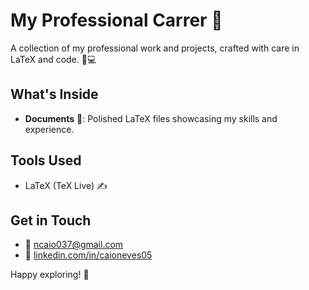 # My Professional Carrer 🌟

A collection of my professional work and projects, crafted with care in LaTeX and code. 📝💻

## What's Inside
- **Documents** 📜: Polished LaTeX files showcasing my skills and experience.

## Tools Used
- LaTeX (TeX Live) ✍️

## Get in Touch
- 📧 [ncaio037@gmail.com](mailto:ncaio037@gmail.com)
- 🔗 [linkedin.com/in/caioneves05](https://www.linkedin.com/in/caioneves05/)

Happy exploring! 🎉
